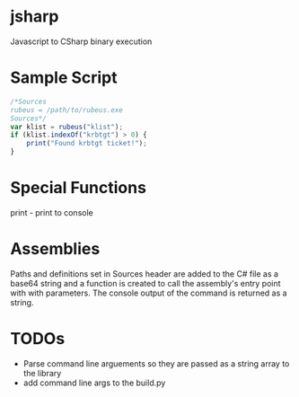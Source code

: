 # jsharp
Javascript to CSharp binary execution

# Sample Script
``` javascript
/*Sources
rubeus = /path/to/rubeus.exe
Sources*/
var klist = rubeus("klist");
if (klist.indexOf("krbtgt") > 0) {
    print("Found krbtgt ticket!");
}
```

# Special Functions
print - print to console

# Assemblies
Paths and definitions set in Sources header are added to the C# file as a base64 string and a function is created to call the assembly's entry point with with parameters. The console output of the command is returned as a string.

# TODOs
* Parse command line arguements so they are passed as a string array to the library
* add command line args to the build.py
